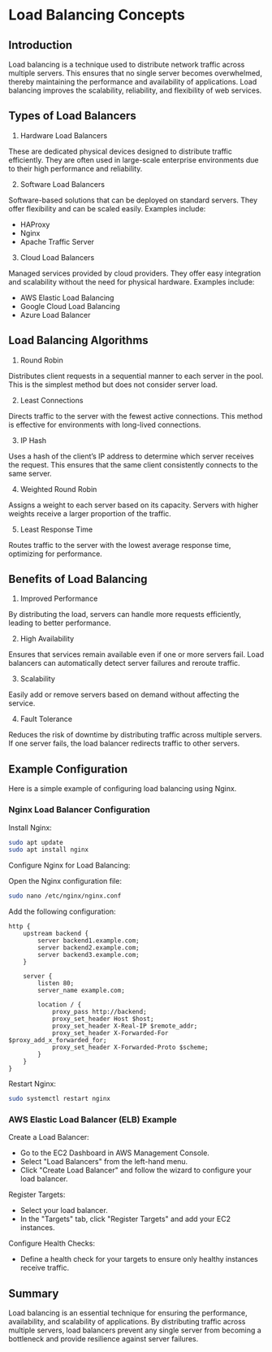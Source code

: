 # Load Balancing Concepts

## Introduction
Load balancing is a technique used to distribute network traffic across multiple servers. This ensures that no single server becomes overwhelmed, thereby maintaining the performance and availability of applications. Load balancing improves the scalability, reliability, and flexibility of web services.

## Types of Load Balancers

1. Hardware Load Balancers

These are dedicated physical devices designed to distribute traffic efficiently. They are often used in large-scale enterprise environments due to their high performance and reliability.

2. Software Load Balancers

Software-based solutions that can be deployed on standard servers. They offer flexibility and can be scaled easily. Examples include:

- HAProxy
- Nginx
- Apache Traffic Server

3. Cloud Load Balancers

Managed services provided by cloud providers. They offer easy integration and scalability without the need for physical hardware. Examples include:

- AWS Elastic Load Balancing
- Google Cloud Load Balancing
- Azure Load Balancer

## Load Balancing Algorithms
1. Round Robin

Distributes client requests in a sequential manner to each server in the pool. This is the simplest method but does not consider server load.

2. Least Connections

Directs traffic to the server with the fewest active connections. This method is effective for environments with long-lived connections.

3. IP Hash

Uses a hash of the client’s IP address to determine which server receives the request. This ensures that the same client consistently connects to the same server.

4. Weighted Round Robin

Assigns a weight to each server based on its capacity. Servers with higher weights receive a larger proportion of the traffic.

5. Least Response Time

Routes traffic to the server with the lowest average response time, optimizing for performance.

## Benefits of Load Balancing
1. Improved Performance

By distributing the load, servers can handle more requests efficiently, leading to better performance.

2. High Availability

Ensures that services remain available even if one or more servers fail. Load balancers can automatically detect server failures and reroute traffic.

3. Scalability

Easily add or remove servers based on demand without affecting the service.

4. Fault Tolerance

Reduces the risk of downtime by distributing traffic across multiple servers. If one server fails, the load balancer redirects traffic to other servers.

## Example Configuration
Here is a simple example of configuring load balancing using Nginx.

### Nginx Load Balancer Configuration

Install Nginx:

``` sh
sudo apt update
sudo apt install nginx
```

Configure Nginx for Load Balancing:

Open the Nginx configuration file:

```sh
sudo nano /etc/nginx/nginx.conf
```
Add the following configuration:

```nginx
http {
    upstream backend {
        server backend1.example.com;
        server backend2.example.com;
        server backend3.example.com;
    }

    server {
        listen 80;
        server_name example.com;

        location / {
            proxy_pass http://backend;
            proxy_set_header Host $host;
            proxy_set_header X-Real-IP $remote_addr;
            proxy_set_header X-Forwarded-For $proxy_add_x_forwarded_for;
            proxy_set_header X-Forwarded-Proto $scheme;
        }
    }
}
```

Restart Nginx:

```sh
sudo systemctl restart nginx
```

### AWS Elastic Load Balancer (ELB) Example

Create a Load Balancer:

- Go to the EC2 Dashboard in AWS Management Console.
- Select "Load Balancers" from the left-hand menu.
- Click "Create Load Balancer" and follow the wizard to configure your load balancer.

Register Targets:

- Select your load balancer.
- In the "Targets" tab, click "Register Targets" and add your EC2 instances.

Configure Health Checks:
- Define a health check for your targets to ensure only healthy instances receive traffic.

## Summary
Load balancing is an essential technique for ensuring the performance, availability, and scalability of applications. By distributing traffic across multiple servers, load balancers prevent any single server from becoming a bottleneck and provide resilience against server failures.
